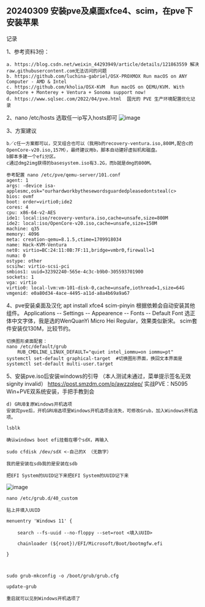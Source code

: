 
20240309 安装pve及桌面xfce4、scim，在pve下安装苹果
--------------
记录


1、参考资料3份：

    a. https://blog.csdn.net/weixin_44293949/article/details/121863559 解决raw.githubusercontent.com无法访问的问题 
    b. https://github.com/luchina-gabriel/OSX-PROXMOX Run macOS on ANY Computer - AMD & Intel
    c. https://github.com/kholia/OSX-KVM  Run macOS on QEMU/KVM. With OpenCore + Monterey + Ventura + Sonoma support now!
    d. https://www.sqlsec.com/2022/04/pve.html  国光的 PVE 生产环境配置优化记录

2、nano /etc/hosts  选取任一ip写入hosts即可
![image](https://github.com/nophook/pve-xfce4-scim-macOS-passthrogh/assets/113235819/3b2f3403-d02e-4681-a458-850880e76b32)

3、方案建议

    b／c任一方案都可以，交叉组合也可以（我用b的recovery-ventura.iso,800M,配合c的OpenCore-v20.iso,157M），最终建议用b，脚本自动建好虚拟机和磁盘。
    b脚本多建一个efi分区。
    c通过dmg2img获得的basesystem.iso有3.2G，而b就是dmg的800M。
    
    参考配置 nano /etc/pve/qemu-server/101.conf
    agent: 1
    args: -device isa-applesmc,osk="ourhardworkbythesewordsguardedpleasedontsteal(c>
    bios: ovmf
    boot: order=virtio0;ide2
    cores: 4
    cpu: x86-64-v2-AES
    ide1: local:iso/recovery-ventura.iso,cache=unsafe,size=800M
    ide2: local:iso/OpenCore-v20.iso,cache=unsafe,size=150M
    machine: q35
    memory: 4096
    meta: creation-qemu=8.1.5,ctime=1709918034
    name: Hack-KVM-Ventura
    net0: virtio=BC:24:11:0B:7F:11,bridge=vmbr0,firewall=1
    numa: 0
    ostype: other
    scsihw: virtio-scsi-pci
    smbios1: uuid=32392240-565e-4c3c-b9b0-305593701900
    sockets: 1
    vga: virtio
    virtio0: local-lvm:vm-101-disk-0,cache=unsafe,iothread=1,size=64G
    vmgenid: e0a80d34-4ace-4495-a11d-a8a4b69a9a67





4、pve安装桌面及汉化
    apt install xfce4 scim-pinyin
    根据依赖会自动安装其他组件。
    Applications -- Settings -- Appearence -- Fonts -- Default Font 选正体中文字体，我是选的WenQuanYi Micro Hei Regular，效果类似新宋。
    scim套件安装仅130M，比较节约。

    切换图形桌面配套：
    nano /etc/default/grub
        RUB_CMDLINE_LINUX_DEFAULT="quiet intel_iommu=on iommu=pt"
    systemctl set-default graphical-target  #切换图形界面，换回文本界面是 systemctl set-default multi-user.target

5、安装pve.iso后安装windows的引导  （本人测试未通过，菜单提示签名无效signity invalid）
    https://post.smzdm.com/p/awzzqlep/  实战PVE：N5095 Win+PVE双系统安装，手把手教到会

    d) GRUB复原Windows开机选项
    安装完pve后，开机GRUB选项里Windows开机选项会消失，可修改Grub，加入Windows开机选项。
    
    lsblk
    
    确认windows boot efi挂载在哪个sdX，再输入
    
    sudo cfdisk /dev/sdX <-自己的X （无数字）
    
    我的是安装在sdb我的是安装在sdb
    
    把EFI System的UUID记下来把EFI System的UUID记下来
![image](https://github.com/nophook/pve-xfce4-scim-macOS-passthrogh/assets/113235819/5cc98100-7f74-455a-92d2-a52c6d252dff)
    
    nano /etc/grub.d/40_custom
    
    贴上并填入UUID
    
    menuentry 'Windows 11' {
    
        search --fs-uuid --no-floppy --set=root <填入UUID>
    
        chainloader (${root})/EFI/Microsoft/Boot/bootmgfw.efi
    
    }



    sudo grub-mkconfig -o /boot/grub/grub.cfg
    
    update-grub
    
    重启就可以见到Windows开机选项了





